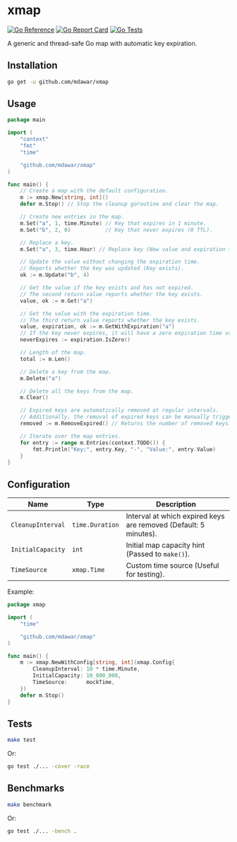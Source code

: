 # xmap

[![Go Reference](https://pkg.go.dev/badge/github.com/mdawar/xmap.svg)](https://pkg.go.dev/github.com/mdawar/xmap)
[![Go Report Card](https://goreportcard.com/badge/github.com/mdawar/xmap)](https://goreportcard.com/report/github.com/mdawar/xmap)
[![Go Tests](https://github.com/mdawar/xmap/actions/workflows/go.yml/badge.svg?branch=main&event=push)](https://github.com/mdawar/xmap/actions)

A generic and thread-safe Go map with automatic key expiration.

## Installation

```sh
go get -u github.com/mdawar/xmap
```

## Usage

```go
package main

import (
	"context"
	"fmt"
	"time"

	"github.com/mdawar/xmap"
)

func main() {
	// Create a map with the default configuration.
	m := xmap.New[string, int]()
	defer m.Stop() // Stop the cleanup goroutine and clear the map.

	// Create new entries in the map.
	m.Set("a", 1, time.Minute) // Key that expires in 1 minute.
	m.Set("b", 2, 0)           // Key that never expires (0 TTL).

	// Replace a key.
	m.Set("a", 3, time.Hour) // Replace key (New value and expiration time).

	// Update the value without changing the expiration time.
	// Reports whether the key was updated (Key exists).
	ok := m.Update("b", 4)

	// Get the value if the key exists and has not expired.
	// The second return value reports whether the key exists.
	value, ok := m.Get("a")

	// Get the value with the expiration time.
	// The third return value reports whether the key exists.
	value, expiration, ok := m.GetWithExpiration("a")
	// If the key never expires, it will have a zero expiration time value.
	neverExpires := expiration.IsZero()

	// Length of the map.
	total := m.Len()

	// Delete a key from the map.
	m.Delete("a")

	// Delete all the keys from the map.
	m.Clear()

	// Expired keys are automatically removed at regular intervals.
	// Additionally, the removal of expired keys can be manually triggered.
	removed := m.RemoveExpired() // Returns the number of removed keys.

	// Iterate over the map entries.
	for entry := range m.Entries(context.TODO()) {
		fmt.Println("Key:", entry.Key, "-", "Value:", entry.Value)
	}
}
```

## Configuration

| Name              | Type            | Description                                                      |
| ----------------- | --------------- | ---------------------------------------------------------------- |
| `CleanupInterval` | `time.Duration` | Interval at which expired keys are removed (Default: 5 minutes). |
| `InitialCapacity` | `int`           | Initial map capacity hint (Passed to `make()`).                  |
| `TimeSource`      | `xmap.Time`     | Custom time source (Useful for testing).                         |

Example:

```go
package xmap

import (
	"time"

	"github.com/mdawar/xmap"
)

func main() {
	m := xmap.NewWithConfig[string, int](xmap.Config{
		CleanupInterval: 10 * time.Minute,
		InitialCapacity: 10_000_000,
		TimeSource:      mockTime,
	})
	defer m.Stop()
}
```

## Tests

```sh
make test
```

Or:

```sh
go test ./... -cover -race
```

## Benchmarks

```sh
make benchmark
```

Or:

```sh
go test ./... -bench .
```

